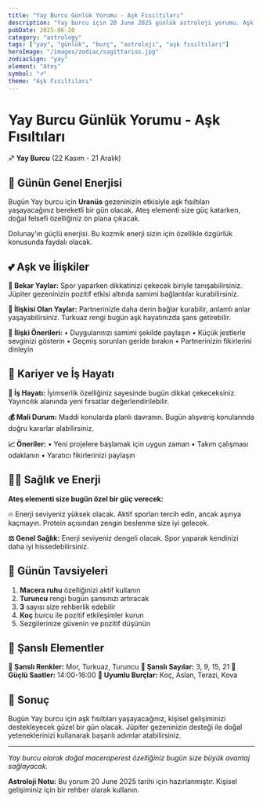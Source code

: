 ```yaml
---
title: "Yay Burcu Günlük Yorumu - Aşk Fısıltıları"
description: "Yay burcu için 20 June 2025 günlük astroloji yorumu. Aşk Fısıltıları teması ile rehberlik."
pubDate: 2025-06-20
category: "astrology"
tags: ["yay", "günlük", "burç", "astroloji", "aşk fısıltıları"]
heroImage: "/images/zodiac/sagittarius.jpg"
zodiacSign: "yay"
element: "Ateş"
symbol: "♐"
theme: "Aşk Fısıltıları"
---
```


# Yay Burcu Günlük Yorumu - Aşk Fısıltıları

♐ **Yay Burcu** (22 Kasım - 21 Aralık)

## 🌟 Günün Genel Enerjisi

Bugün Yay burcu için **Uranüs** gezeninizin etkisiyle aşk fısıltıları yaşayacağınız bereketli bir gün olacak. Ateş elementi size güç katarken, doğal felsefi özelliğiniz ön plana çıkacak.

Dolunay'ın güçlü enerjisi. Bu kozmik enerji sizin için özellikle özgürlük konusunda faydalı olacak.

## 💕 Aşk ve İlişkiler

**💖 Bekar Yaylar:** Spor yaparken dikkatinizi çekecek biriyle tanışabilirsiniz. Jüpiter gezeninizin pozitif etkisi altında samimi bağlantılar kurabilirsiniz.

**💑 İlişkisi Olan Yaylar:** Partnerinizle daha derin bağlar kurabilir, anlamlı anlar yaşayabilirsiniz. Turkuaz rengi bugün aşk hayatınızda şans getirebilir.

**🌹 İlişki Önerileri:**
• Duygularınızı samimi şekilde paylaşın
• Küçük jestlerle sevginizi gösterin
• Geçmiş sorunları geride bırakın
• Partnerinizin fikirlerini dinleyin

## 💼 Kariyer ve İş Hayatı

**🚀 İş Hayatı:** İyimserlik özelliğiniz sayesinde bugün dikkat çekeceksiniz. Yayıncılık alanında yeni fırsatlar değerlendirilebilir.

**💰 Mali Durum:** Maddi konularda planlı davranın. Bugün alışveriş konularında doğru kararlar alabilirsiniz.

**📈 Öneriler:**
• Yeni projelere başlamak için uygun zaman
• Takım çalışması odaklanın
• Yaratıcı fikirlerinizi paylaşın

## 🏃‍♀️ Sağlık ve Enerji

**Ateş elementi size bugün özel bir güç verecek:**

🔥 Enerji seviyeniz yüksek olacak. Aktif sporları tercih edin, ancak aşırıya kaçmayın. Protein açısından zengin beslenme size iyi gelecek.

**⚖️ Genel Sağlık:** Enerji seviyeniz dengeli olacak. Spor yaparak kendinizi daha iyi hissedebilirsiniz.

## 🎯 Günün Tavsiyeleri

1. **Macera ruhu** özelliğinizi aktif kullanın
2. **Turuncu** rengi bugün şansınızı artıracak
3. **3** sayısı size rehberlik edebilir
4. **Koç** burcu ile pozitif etkileşimler kurun
5. Sezgilerinize güvenin ve pozitif düşünün

## 🔮 Şanslı Elementler

**🎨 Şanslı Renkler:** Mor, Turkuaz, Turuncu
**🔢 Şanslı Sayılar:** 3, 9, 15, 21
**🌟 Güçlü Saatler:** 14:00-16:00
**💫 Uyumlu Burçlar:** Koç, Aslan, Terazi, Kova

## 💫 Sonuç

Bugün Yay burcu için aşk fısıltıları yaşayacağınız, kişisel gelişiminizi destekleyecek güzel bir gün olacak. Jüpiter gezeninizin desteği ile doğal yeteneklerinizi kullanarak başarılı adımlar atabilirsiniz.

---

*Yay burcu olarak doğal maceraperest özelliğiniz bugün size büyük avantaj sağlayacak.*

**Astroloji Notu:** Bu yorum 20 June 2025 tarihi için hazırlanmıştır. Kişisel gelişiminiz için bir rehber olarak kullanın.
